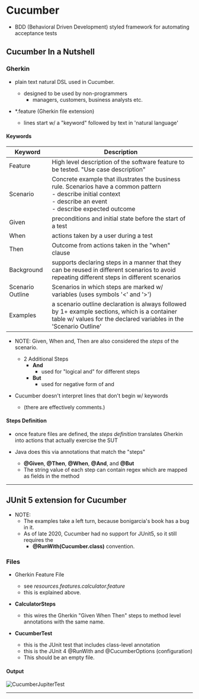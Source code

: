 # Cucumber

- BDD (Behavioral Driven Development) styled framework for automating
acceptance tests
  
  
## Cucumber In a Nutshell

### Gherkin
- plain text natural DSL used in Cucumber.
    - designed to be used by non-programmers
        - managers, customers, business analysts etc.


- *.feature (Gherkin file extension)
    - lines start w/ a "keyword" followed by text in 'natural language'
    
#### Keywords

| Keyword | Description |
| --- | --- |
| Feature | High level description of the software feature to be tested. "Use case description" |
| Scenario | Concrete example that illustrates the business rule. Scenarios have a common pattern <br /> - describe initial context <br /> - describe an event <br/> - describe expected outcome |
| Given | preconditions and initial state before the start of a test | 
| When | actions taken by a user during a test |
| Then | Outcome from actions taken in the "when" clause | 
| Background | supports declaring steps in a manner that they can be reused in different scenarios to avoid repeating different steps in different scenarios |
| Scenario Outline | Scenarios in which steps are marked w/ variables (uses symbols '<' and '>') |
| Examples | a scenario outline declaration is always followed by 1+ example sections, which is a container table w/ values for the declared variables in the 'Scenario Outline' |


- NOTE: Given, When and, Then are also considered the *steps* of the scenario. 
    - 2 Additional Steps
        - **And**
            - used for "logical and" for different steps
        - **But**
            - used for negative form of and
    

- Cucumber doesn't interpret lines that don't begin w/ keywords
    - (there are effectively comments.)
    

#### Steps Definition
- once feature files are defined, the *steps definition* translates Gherkin into
actions that actually exercise the SUT
  

- Java does this via annotations that match the "steps"
    - **@Given**, **@Then**, **@When**, **@And**, and **@But**
    - The string value of each step can contain regex which are mapped as fields in the
    method
      

---
## JUnit 5 extension for Cucumber
- NOTE: 
    - The examples take a left turn, because bonigarcia's book has a bug in it.
    - As of late 2020, Cucumber had no support for JUnit5, so it still requires the
        - **@RunWith(Cucumber.class)** convention.

### Files
- Gherkin Feature File
    - see *resources.features.calculator.feature*
    - this is explained above.
    

- **CalculatorSteps**
    - this wires the Gherkin "Given When Then" steps to method level annotations with 
    the same name.
      
- **CucumberTest**
    - this is the JUnit test that includes class-level annotation 
    - this is the JUnit 4 @RunWith and @CucumberOptions (configuration)
    - This should be an empty file. 
    

#### Output
![CucumberJupiterTest](/Users/Edward/IdeaProjects/edu/MasteringSoftwareTesting/src/main/resources/images/CucumberJupiterTest.png)

---